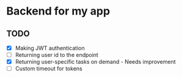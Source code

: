 # Backend for my app 

## TODO 
- [x] Making JWT authentication 
- [ ] Returning user id to the endpoint 
- [x] Returning user-specific tasks on demand - Needs improvement
- [ ] Custom timeout for tokens